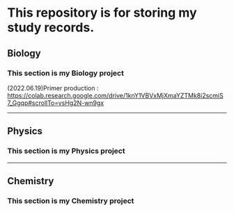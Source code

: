 # This repository is for storing my study records.

## Biology
### This section is my Biology project

(2022.06.19)Primer production : https://colab.research.google.com/drive/1knY1VBVxMjXmaYZTMk8i2scmiS7_Ggqp#scrollTo=vsHg2N-wn9gx
***

## Physics
### This section is my Physics project
***

## Chemistry
### This section is my Chemistry project
